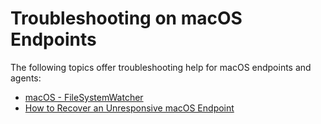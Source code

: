 [title]: # (Troubleshooting)
[tags]: # (macOS agents,endpoints)
[priority]: # (2)
# Troubleshooting on macOS Endpoints

The following topics offer troubleshooting help for macOS endpoints and agents:

* [macOS - FileSystemWatcher](filesystemwatcher.md)
* [How to Recover an Unresponsive macOS Endpoint](recover-unresponsive-macOS-endpoint.md)